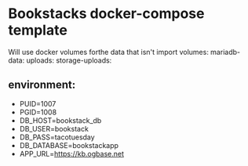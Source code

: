 # Bookstacks docker-compose template

Will use docker volumes forthe data that isn't import
volumes:
 mariadb-data:
 uploads:
 storage-uploads:



## environment:
* PUID=1007
* PGID=1008
* DB_HOST=bookstack_db
* DB_USER=bookstack
* DB_PASS=tacotuesday
* DB_DATABASE=bookstackapp
* APP_URL=https://kb.ogbase.net
